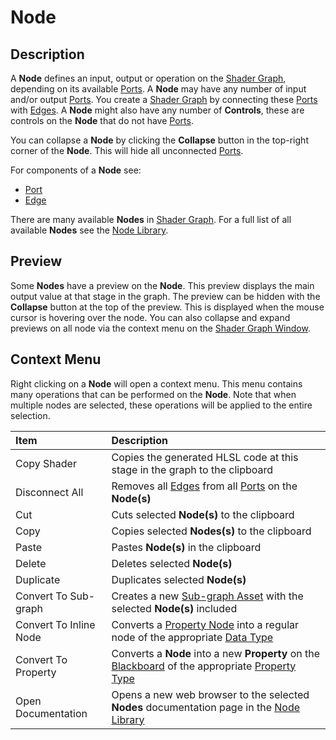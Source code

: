 # Node

## Description

A **Node** defines an input, output or operation on the [Shader Graph](Shader-Graph.md), depending on its available [Ports](Port.md). A **Node** may have any number of input and/or output [Ports](Port.md). You create a [Shader Graph](Shader-Graph.md) by connecting these [Ports](Port.md) with [Edges](Edge.md). A **Node** might also have any number of **Controls**, these are controls on the **Node** that do not have [Ports](Por.mdt).

You can collapse a **Node** by clicking the **Collapse** button in the top-right corner of the **Node**. This will hide all unconnected [Ports](Por.mdt).

For components of a **Node** see:
* [Port](Port.md)
* [Edge](Edge.md)

There are many available **Nodes** in [Shader Graph](Shader-Graph.md). For a full list of all available **Nodes** see the [Node Library](Node-Library.md).

## Preview

Some **Nodes** have a preview on the **Node**. This preview displays the main output value at that stage in the graph. The preview can be hidden with the **Collapse** button at the top of the preview. This is displayed when the mouse cursor is hovering over the node. You can also collapse and expand previews on all node via the context menu on the [Shader Graph Window](Shader-Graph-Window.md).

## Context Menu

Right clicking on a **Node** will open a context menu. This menu contains many operations that can be performed on the **Node**. Note that when multiple nodes are selected, these operations will be applied to the entire selection.

| Item        | Description |
|:------------|:------------|
| Copy Shader | Copies the generated HLSL code at this stage in the graph to the clipboard |
| Disconnect All | Removes all [Edges](Edge.md) from all [Ports](Port.md) on the **Node(s)** |
| Cut | Cuts selected **Node(s)** to the clipboard |
| Copy | Copies selected **Nodes(s)** to the clipboard |
| Paste | Pastes **Node(s)** in the clipboard |
| Delete | Deletes selected **Node(s)** |
| Duplicate | Duplicates selected **Node(s)** |
| Convert To Sub-graph | Creates a new [Sub-graph Asset](Sub-graph-Asset.md) with the selected **Node(s)** included |
| Convert To Inline Node | Converts a [Property Node](Property-Node.md) into a regular node of the appropriate [Data Type](Data-Types.md) |
| Convert To Property | Converts a **Node** into a new **Property** on the [Blackboard](Blackboard.md) of the appropriate [Property Type](Property-Types.md) |
| Open Documentation | Opens a new web browser to the selected **Nodes** documentation page in the [Node Library](Node-Library.md) |